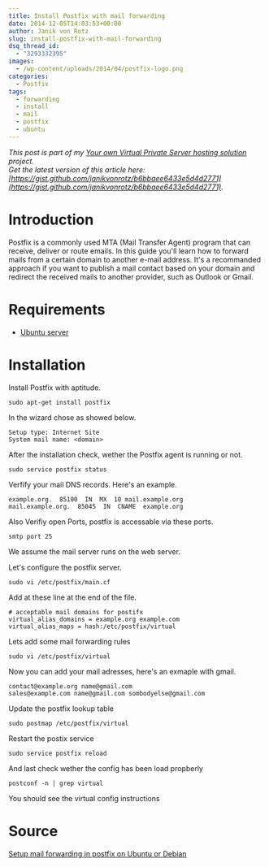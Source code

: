 ```yaml
---
title: Install Postfix with mail forwarding
date: 2014-12-05T14:03:53+00:00
author: Janik von Rotz
slug: install-postfix-with-mail-forwarding
dsq_thread_id:
  - "3293332395"
images:
  - /wp-content/uploads/2014/04/postfix-logo.png
categories:
  - Postfix
tags:
  - forwarding
  - install
  - mail
  - postfix
  - ubuntu
---
```

*This post is part of my [Your own Virtual Private Server hosting solution](https://janikvonrotz.ch/your-own-virtual-private-server-hosting-solution/) project.*  
*Get the latest version of this article here: [https://gist.github.com/janikvonrotz/b6bbaee6433e5d4d2771](https://gist.github.com/janikvonrotz/b6bbaee6433e5d4d2771).*  

# Introduction

Postfix is a commonly used MTA (Mail Transfer Agent) program that can receive, deliver or route emails. In this guide you'll learn how to forward mails from a certain domain to another e-mail address. It's a recommanded approach if you want to publish a mail contact based on your domain and redirect the received mails to another provider, such as Outlook or Gmail.
<!--more-->
# Requirements

* [Ubuntu server](https://janikvonrotz.ch/2014/03/13/deploy-ubuntu-server/)

# Installation

Install Postfix with aptitude.

    sudo apt-get install postfix

In the wizard chose as showed below.

    Setup type: Internet Site
    System mail name: <domain>

After the installation check, wether the Postfix agent is running or not.

    sudo service postfix status

Verfify your mail DNS records. Here's an example.

    example.org.  85100  IN  MX  10 mail.example.org
    mail.example.org.  85045  IN  CNAME  example.org

Also Verifiy open Ports, postfix is accessable via these ports.

    smtp port 25

We assume the mail server runs on the web server.

Let's configure the postfix server.

    sudo vi /etc/postfix/main.cf

Add at these line at the end of the file.

    # acceptable mail domains for postifx
    virtual_alias_domains = example.org example.com
    virtual_alias_maps = hash:/etc/postfix/virtual

Lets add some mail forwarding rules

    sudo vi /etc/postfix/virtual

Now you can add your mail adresses, here's an exmaple with gmail.

    contact@example.org name@gmail.com
    sales@example.com name@gmail.com sombodyelse@gmail.com

Update the postfix lookup table

    sudo postmap /etc/postfix/virtual

Restart the postix service

    sudo service postfix reload

And last check wether the config has been load propberly

    postconf -n | grep virtual

You should see the virtual config instructions

# Source 

[Setup mail forwarding in postfix on Ubuntu or Debian](http://www.binarytides.com/postfix-mail-forwarding-debian/)



